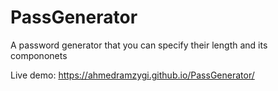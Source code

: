 # PassGenerator
A password generator that you can specify their length and its compononets


Live demo: https://ahmedramzygi.github.io/PassGenerator/
